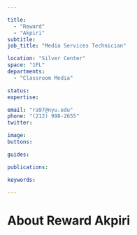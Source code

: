 ```yaml
---

title:
  - "Reward"
  - "Akpiri"
subtitle: 
job_title: "Media Services Technician"

location: "Silver Center"
space: "1FL"
departments:
  - "Classroom Media"

status: 
expertise:

email: "ra97@nyu.edu"
phone: "(212) 998-2655"
twitter: 

image: 
buttons:

guides:

publications:

keywords:

---
```


# About Reward Akpiri


